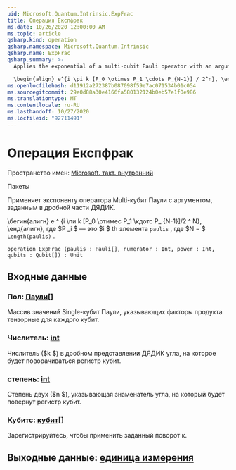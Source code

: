 ```yaml
---
uid: Microsoft.Quantum.Intrinsic.ExpFrac
title: Операция Експфрак
ms.date: 10/26/2020 12:00:00 AM
ms.topic: article
qsharp.kind: operation
qsharp.namespace: Microsoft.Quantum.Intrinsic
qsharp.name: ExpFrac
qsharp.summary: >-
  Applies the exponential of a multi-qubit Pauli operator with an argument given by a dyadic fraction.

  \begin{align} e^{i \pi k [P_0 \otimes P_1 \cdots P_{N-1}] / 2^n}, \end{align} where $P_i$ is the $i$th element of `paulis`, and where $N = $`Length(paulis)`.
ms.openlocfilehash: d11912a272387b087098f59e7ac071534b01c054
ms.sourcegitcommit: 29e0d88a30e4166fa580132124b0eb57e1f0e986
ms.translationtype: MT
ms.contentlocale: ru-RU
ms.lasthandoff: 10/27/2020
ms.locfileid: "92711491"
---
```

# <a name="expfrac-operation"></a>Операция Експфрак

Пространство имен: [Microsoft. такт. внутренний](xref:Microsoft.Quantum.Intrinsic)

Пакеты [](https://nuget.org/packages/)


Применяет экспоненту оператора Multi-кубит Паули с аргументом, заданным в дробной части ДЯДИК.

\бегин{алигн} e ^ {i \пи k [P_0 \отимес P_1 \кдотс P_ {N-1}]/2 ^ N}, \енд{алигн}, где $P _i $ — это $i $ th элемента `paulis` , где $N = $ `Length(paulis)` .

```qsharp
operation ExpFrac (paulis : Pauli[], numerator : Int, power : Int, qubits : Qubit[]) : Unit
```


## <a name="input"></a>Входные данные

### <a name="paulis--pauli"></a>Пол: [Паули](xref:microsoft.quantum.lang-ref.pauli)[]

Массив значений Single-кубит Паули, указывающих факторы продукта тензорные для каждого кубит.


### <a name="numerator--int"></a>Числитель: [int](xref:microsoft.quantum.lang-ref.int)

Числитель ($k $) в дробном представлении ДЯДИК угла, на которое будет поворачиваться регистр кубит.


### <a name="power--int"></a>степень: [int](xref:microsoft.quantum.lang-ref.int)

Степень двух ($n $), указывающая знаменатель угла, на который будет повернут регистр кубит.


### <a name="qubits--qubit"></a>Кубитс: [кубит](xref:microsoft.quantum.lang-ref.qubit)[]

Зарегистрируйтесь, чтобы применить заданный поворот к.



## <a name="output--unit"></a>Выходные данные: [единица измерения](xref:microsoft.quantum.lang-ref.unit)

